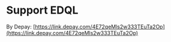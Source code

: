 # Support EDQL

By Depay: [https://link.depay.com/4E72qeMls2w333TEuTa2Op](https://link.depay.com/4E72qeMls2w333TEuTa2Op)
